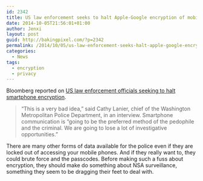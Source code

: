 ```yaml
---
id: 2342
title: US law enforcement seeks to halt Apple-Google encryption of mobile data
date: 2014-10-05T21:56:01+01:00
author: Jenxi
layout: post
guid: http://bakingpixel.com/?p=2342
permalink: /2014/10/05/us-law-enforcement-seeks-halt-apple-google-encryption-mobile-data/
categories:
  - News
tags:
  - encryption
  - privacy
---
```

Bloomberg reported on [US law enforcement officials seeking to halt smartphone encryption](http://www.bloomberg.com/news/2014-09-30/u-s-seeks-to-reverse-apple-android-data-locking-decision.html).

> “This is a very bad idea,” said Cathy Lanier, chief of the Washington Metropolitan Police Department, in an interview. Smartphone communication is “going to be the preferred method of the pedophile and the criminal. We are going to lose a lot of investigative opportunities.” 

There are many other forms of data available for the police even if they are locked out of accessing your mobile phones. And if they really want to, they could brute force and the passcodes. Before making such a fuss about encryption, they should make do something about NSA surveillance, something they seem to be dragging their feet to deal with.
